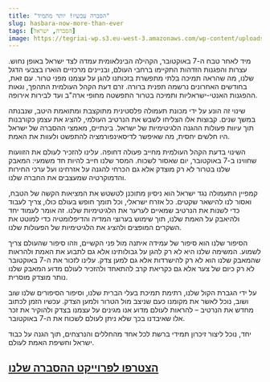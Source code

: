 ```yaml
---
title: "הסברה עכשיו! יותר מתמיד"
slug: hasbara-now-more-than-ever
tags: [הסברה, ישראל]
image: https://tegriai-wp.s3.eu-west-3.amazonaws.com/wp-content/uploads/2024/05/06190548/Hasbara-Now-More-Than-Ever.webp
---
```

מיד לאחר טבח ה-7 באוקטובר, הקהילה הבינלאומית עמדה לצד ישראל באופן נחוש.
עצרות והפגנות הזדהות התקיימו ברחבי העולם, ובניינים מרכזיים הוארו בצבעי הדגל שלנו, מה שהראה תמיכה בלתי מתפשרת בזכותנו להגן על עצמנו מפני טרור.
עם זאת, בחודשים האחרונים נרשמה תפנית ברורה. זרם דעת הקהל העולמית התהפך, וגאות ההפגנות האנטי-ישראליות ותמיכה בטרור התפשטה מחופי ארה"ב ועד לבירות אירופה.

שינוי זה הונע על ידי מכונת תעמולה פלסטינית מתוקצבת ומתואמת היטב, שנבנתה במשך שנים. קבוצות אלו הצליחו לשבש את הנרטיב העולמי, להציג את עצמן כקורבנות תוך עיוות פעולות ההגנה הלגיטימיות של ישראל.
בינתיים, מאמצי ההסברה של ישראל היו חלשים יחסית, מה שאיפשר לדיסאינפורמציה להתפשט ולעוות את האמת.

השינוי בדעת הקהל העולמית מחייב פעולה דחופה. עלינו להזכיר לעולם את הזוועות שחווינו ב-7 באוקטובר, יום שאסור לשכוח. המסר שלנו חייב להיות חד משמעי: המאבק שלנו בטרור לא רק מוצדק אלא גם הכרחי להגנה על אזרחינו ועל ערכי החירות והדמוקרטיה שמעצבים את החברה שלנו.

קמפיין התעמולה נגד ישראל הוא ניסיון מתוכנן לטשטש את המציאות הקשה של הטבח, ואסור לנו להישאר שקטים.
כל אזרח ישראלי, וכל תומך חופש בעולם כולו, צריך לעבוד כדי לשנות את הנרטיב שמאיים לערער את הלגיטימיות שלנו.
זה אומר לעמוד יחד ולהיאבק על האמת שלנו, תוך שימוש בערוצי המדיה והדיפלומטיה כדי למוטט את השקרים המופצים ולהציג את הלגיטימיות של הפעולות שלנו.

הסיפור שלנו הוא סיפור של עמידה איתנה מול פני הקשיים, וזהו סיפור שהעולם צריך לשמוע.
המשימה שלנו היא לא רק להגן על גבולותינו אלא גם לתבוע את האמת ולהראות שהמאבק שלנו הוא לא רק להישרדות אלא גם למען צדק. עלינו לזכור את ה-7 באוקטובר לא רק כיום של צער אלא גם כקריאת קרב להתאחד ולהזכיר לעולם מדוע המאבק שלנו נותר מוצדק מוסרית.

על ידי הגברת הקול שלנו, רתימת תמיכת בעלי הברית שלנו, וסיפור הסיפורים שלנו שוב ושוב, נוכל לאשר את מקומנו כעם שניצב מול הטרור ולמען הצדק. עכשיו הזמן לכתוב מחדש את הנרטיב – להראות לעולם מדוע אנו מגינים על עצמנו בצדק ולהוקיר את זכר אלו שאיבדנו בכך שלא ניתן לעולם לשכוח את ה-7 באוקטובר.

יחד, נוכל ליצור זיכרון תמידי ברשת לכל אחד מהחללים והנרצחים, תוך הגנה על כבוד ישראל וחשיפת האמת לעולם.

## [הצטרפו לפרוייקט ההסברה שלנו](https://forms.gle/bniAfbt23MWycdDJ6)
